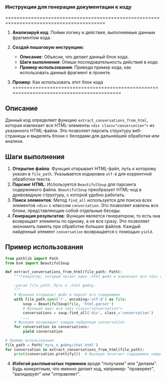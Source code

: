 ### **Инструкции для генерации документации к коду**

=========================================================================================

1. **Анализируй код**: Пойми логику и действия, выполняемые данным фрагментом кода.

2. **Создай пошаговую инструкцию**:
    - **Описание**: Объясни, что делает данный блок кода.
    - **Шаги выполнения**: Опиши последовательность действий в коде.
    - **Пример использования**: Приведи пример кода, как использовать данный фрагмент в проекте.

3. **Промер**:
Как использовать этот блок кода
=========================================================================================

Описание
-------------------------
Данный код определяет функцию `extract_conversations_from_html`, которая извлекает все HTML-элементы `<div class="conversation">` из указанного HTML-файла. Это позволяет парсить структуру веб-страницы и выделять блоки с беседами для дальнейшей обработки или анализа.

Шаги выполнения
-------------------------
1. **Открытие файла**: Функция открывает HTML-файл, путь к которому указан в `file_path`. Указывается кодировка `utf-8` для корректной обработки текста.
2. **Парсинг HTML**: Используется `BeautifulSoup` для парсинга содержимого файла. `BeautifulSoup` преобразует HTML-код в древовидную структуру, с которой удобно работать.
3. **Поиск элементов**: Метод `find_all` используется для поиска всех элементов `<div>` с классом `conversation`. Это позволяет извлечь все блоки, представляющие собой отдельные беседы.
4. **Генерация результатов**: Функция является генератором, то есть она возвращает элементы по одному, а не все сразу. Это позволяет экономить память при обработке больших файлов. Каждый найденный элемент `conversation` возвращается с помощью `yield`.

Пример использования
-------------------------

```python
from pathlib import Path
from bs4 import BeautifulSoup

def extract_conversations_from_html(file_path: Path):
    """Генератор, который читает один .html файл и извлекает все <div class="conversation">.

    :param file_path: Путь к .html файлу.
    """
    # Функция открывает файл и парсит его содержимое
    with file_path.open('r', encoding='utf-8') as file:
        soup = BeautifulSoup(file, 'html.parser')
        # Функция ищет все <div class="conversation">
        conversations = soup.find_all('div', class_='conversation')
        ...
    # Функция возвращает каждую найденную conversation
    for conversation in conversations:
        yield conversation

# Пример использования
file_path = Path('путь_к_файлу/chat.html')
for conversation in extract_conversations_from_html(file_path):
    print(conversation.prettify())  # Функция печатает содержимое каждой найденной беседы
```

4. **Избегай расплывчатых терминов** вроде "получаем" или "делаем". Будь конкретным, что именно делает код, например: "проверяет", "валидирует" или "отправляет".